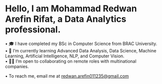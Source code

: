 # Hello, I am Mohammad Redwan Arefin Rifat, a Data Analytics professional.
• 🎓 I have completed my BSc in Computer Science from BRAC University.  
• 🌱 I’m currently learning Advanced Data Analysis, Data Science, Machine Learning, Artificial Intelligence, NLP, and Computer Vision.  
• 🧑‍💻 I’m open to collaborating on remote roles with multinational companies.

• To reach me, email me at redwan.arefin011235@gmail.com






